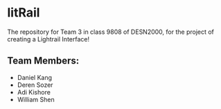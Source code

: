 # litRail
The repository for Team 3 in class 9808 of DESN2000, for the project of creating a Lightrail Interface!

## Team Members:
* Daniel Kang
* Deren Sozer
* Adi Kishore
* William Shen
